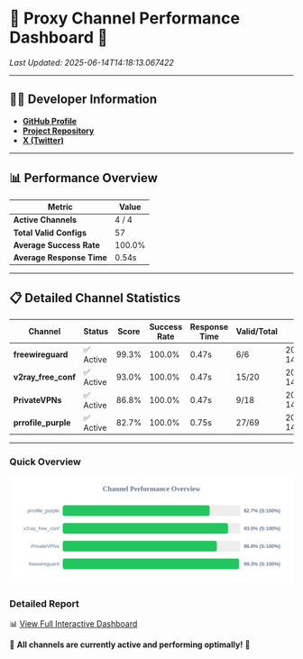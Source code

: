 # 🌟 Proxy Channel Performance Dashboard 🌟

_Last Updated: 2025-06-14T14:18:13.067422_

---

## 👩‍💻 Developer Information

- **[GitHub Profile](https://github.com/4n0nymou3)**  
- **[Project Repository](https://github.com/4n0nymou3/multi-proxy-config-fetcher)**  
- **[X (Twitter)](https://x.com/4n0nymou3)**  

---

## 📊 Performance Overview

| Metric                | Value       |
|-----------------------|-------------|
| **Active Channels**   | 4 / 4       |
| **Total Valid Configs** | 57          |
| **Average Success Rate** | 100.0%      |
| **Average Response Time** | 0.54s       |

---

## 📋 Detailed Channel Statistics

| Channel          | Status     | Score  | Success Rate | Response Time | Valid/Total | Last Success               |
|------------------|------------|--------|--------------|---------------|-------------|----------------------------|
| **freewireguard**  | ✅ Active  | 99.3%  | 100.0% | 0.47s         | 6/6       | 2025-06-14T14:18:13.065606 |
| **v2ray_free_conf**  | ✅ Active  | 93.0%  | 100.0% | 0.47s         | 15/20       | 2025-06-14T14:18:12.055224 |
| **PrivateVPNs**  | ✅ Active  | 86.8%  | 100.0% | 0.47s         | 9/18       | 2025-06-14T14:18:12.564092 |
| **prrofile_purple**  | ✅ Active  | 82.7%  | 100.0% | 0.75s         | 27/69       | 2025-06-14T14:18:11.505575 |

---

### Quick Overview
<div align="center">
  <a href="https://raw.githubusercontent.com/nullluser/NullRepo/refs/heads/main/assets/channel_stats_chart.svg">
    <img src="https://raw.githubusercontent.com/nullluser/NullRepo/refs/heads/main/assets/channel_stats_chart.svg" alt="Source Performance Statistics" width="800">
  </a>
</div>

### Detailed Report
📊 [View Full Interactive Dashboard](https://htmlpreview.github.io/?https://github.com/nullluser/NullRepo/blob/main/assets/performance_report.html)

🎉 **All channels are currently active and performing optimally!** 🎉

